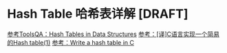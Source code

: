 # Hash Table 哈希表详解 [DRAFT]


[参考ToolsQA：Hash Tables in Data Structures](https://www.toolsqa.com/data-structures/hash-tables-in-data-structures/?utm_source=jshilpa.com&amp;utm_medium=blog)
[参考：[译]C语言实现一个简易的Hash table(1)](https://segmentfault.com/a/1190000017835317)
[参考：Write a hash table in C](https://github.com/jamesroutley/write-a-hash-table)
